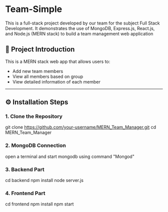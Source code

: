 # Team-Simple
This is a full-stack project developed by our team for the subject Full Stack Development. It demonstrates the use of MongoDB, Express.js, React.js, and Node.js (MERN stack) to build a team management web application

## 📌 Project Introduction

This is a MERN stack web app that allows users to:
- Add new team members
- View all members based on group
- View detailed information of each member
---

## ⚙️ Installation Steps

### 1. Clone the Repository
git clone https://github.com/your-username/MERN_Team_Manager.git
cd MERN_Team_Manager

### 2. MongoDB Connection
open a terminal and start mongodb using command "Mongod"

### 3. Backend Part
cd backend
npm install
node server.js

### 4. Frontend Part
cd frontend
npm install
npm start

